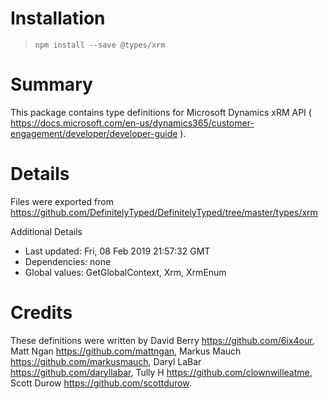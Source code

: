 # Installation
> `npm install --save @types/xrm`

# Summary
This package contains type definitions for Microsoft Dynamics xRM API ( https://docs.microsoft.com/en-us/dynamics365/customer-engagement/developer/developer-guide ).

# Details
Files were exported from https://github.com/DefinitelyTyped/DefinitelyTyped/tree/master/types/xrm

Additional Details
 * Last updated: Fri, 08 Feb 2019 21:57:32 GMT
 * Dependencies: none
 * Global values: GetGlobalContext, Xrm, XrmEnum

# Credits
These definitions were written by  David Berry <https://github.com/6ix4our>, Matt Ngan <https://github.com/mattngan>, Markus Mauch <https://github.com/markusmauch>, Daryl LaBar <https://github.com/daryllabar>, Tully H <https://github.com/clownwilleatme>, Scott Durow <https://github.com/scottdurow>.
